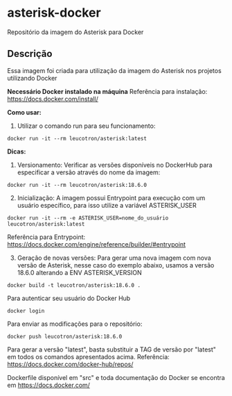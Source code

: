 # asterisk-docker
Repositório da imagem do Asterisk para Docker

Descrição
-----------

Essa imagem foi criada para utilização da imagem do Asterisk nos projetos utilizando Docker

**Necessário Docker instalado na máquina**
Referência para instalação: https://docs.docker.com/install/

**Como usar:**

1) Utilizar o comando run para seu funcionamento:

```
docker run -it --rm leucotron/asterisk:latest
```

**Dicas:**

1) Versionamento:
Verificar as versões disponíveis no DockerHub para especificar a versão através do nome da imagem:

```
docker run -it --rm leucotron/asterisk:18.6.0
```

2) Inicialização:
A imagem possui Entrypoint para execução com um usuário específico, para isso utilize a variável ASTERISK_USER

```
docker run -it --rm -e ASTERISK_USER=nome_do_usuário leucotron/asterisk:latest
```
Referência para Entrypoint: https://docs.docker.com/engine/reference/builder/#entrypoint

3) Geração de novas versões:
Para gerar uma nova imagem com nova versão de Asterisk, nesse caso do exemplo abaixo, usamos a versão 18.6.0 alterando a ENV ASTERISK_VERSION

```
docker build -t leucotron/asterisk:18.6.0 .
```

Para autenticar seu usuário do Docker Hub

```
docker login
```

Para enviar as modificações para o repositório:

```
docker push leucotron/asterisk:18.6.0
```

Para gerar a versão "latest", basta substituir a TAG de versão por "latest" em todos os comandos apresentados acima. Referência: https://docs.docker.com/docker-hub/repos/

Dockerfile disponível em "src" e toda documentação do Docker se encontra em https://docs.docker.com/
